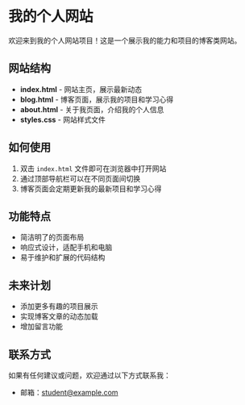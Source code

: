 # 我的个人网站

欢迎来到我的个人网站项目！这是一个展示我的能力和项目的博客类网站。

## 网站结构

- **index.html** - 网站主页，展示最新动态
- **blog.html** - 博客页面，展示我的项目和学习心得
- **about.html** - 关于我页面，介绍我的个人信息
- **styles.css** - 网站样式文件

## 如何使用

1. 双击 `index.html` 文件即可在浏览器中打开网站
2. 通过顶部导航栏可以在不同页面间切换
3. 博客页面会定期更新我的最新项目和学习心得

## 功能特点

- 简洁明了的页面布局
- 响应式设计，适配手机和电脑
- 易于维护和扩展的代码结构

## 未来计划

- 添加更多有趣的项目展示
- 实现博客文章的动态加载
- 增加留言功能

## 联系方式

如果有任何建议或问题，欢迎通过以下方式联系我：
- 邮箱：student@example.com
